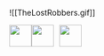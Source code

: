![[TheLostRobbers.gif]]

<div style="display: flex;"> 
<img src="https://logosdownload.com/logo/Steam-Icon-logo-512.png" style="height: 40px;"> 
<img src="https://companieslogo.com/img/orig/U_BIG-1ad04207.png?t=1634728034"  style="height: 40px; margin-right: 10px;"> 
<img src="https://git-scm.com/images/logos/1color-orange-lightbg@2x.png"  style="height: 40px; margin-right: 10px;"> 
</div>

